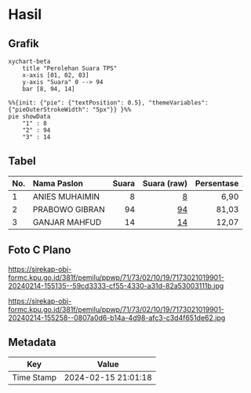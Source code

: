 # Hasil

## Grafik

```mermaid
xychart-beta
    title "Perolehan Suara TPS"
    x-axis [01, 02, 03]
    y-axis "Suara" 0 --> 94
    bar [8, 94, 14]
```

```mermaid
%%{init: {"pie": {"textPosition": 0.5}, "themeVariables": {"pieOuterStrokeWidth": "5px"}} }%%
pie showData
    "1" : 8
    "2" : 94
    "3" : 14
```

## Tabel

| No. | Nama Paslon    | Suara | Suara (raw) | Persentase |
|:--- |:-------------- | -----:| -----------:| ----------:|
| 1   | ANIES MUHAIMIN | 8     | [8][p-1]    | 6,90       |
| 2   | PRABOWO GIBRAN | 94    | [94][p-2]   | 81,03      |
| 3   | GANJAR MAHFUD  | 14    | [14][p-3]   | 12,07      |


[p-1]: https://github.com/gigit-pemilu/pemilu-2024-71-sulawesi-utara/blob/main/pilpres/hitung-suara/sub/71-sulawesi-utara/sub/73-kota-tomohon/sub/02-tomohon-tengah/sub/1019-kolongan-satu/sub/901-tps/sub/paslon-1.txt
[p-2]: https://github.com/gigit-pemilu/pemilu-2024-71-sulawesi-utara/blob/main/pilpres/hitung-suara/sub/71-sulawesi-utara/sub/73-kota-tomohon/sub/02-tomohon-tengah/sub/1019-kolongan-satu/sub/901-tps/sub/paslon-2.txt
[p-3]: https://github.com/gigit-pemilu/pemilu-2024-71-sulawesi-utara/blob/main/pilpres/hitung-suara/sub/71-sulawesi-utara/sub/73-kota-tomohon/sub/02-tomohon-tengah/sub/1019-kolongan-satu/sub/901-tps/sub/paslon-3.txt

## Foto C Plano

https://sirekap-obj-formc.kpu.go.id/381f/pemilu/ppwp/71/73/02/10/19/7173021019901-20240214-155135--59cd3333-cf55-4330-a31d-82a53003111b.jpg

https://sirekap-obj-formc.kpu.go.id/381f/pemilu/ppwp/71/73/02/10/19/7173021019901-20240214-155258--0807a0d6-b14a-4d98-afc3-c3d4f651de62.jpg


## Metadata

| Key        | Value               |
| ---------- | ------------------- |
| Time Stamp | 2024-02-15 21:01:18 |



